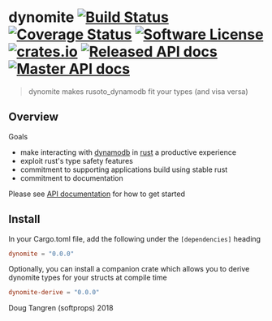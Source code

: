 # dynomite [![Build Status](https://travis-ci.org/softprops/dynomite.svg?branch=master)](https://travis-ci.org/softprops/dynomite) [![Coverage Status](https://coveralls.io/repos/softprops/dynomite/badge.svg?branch=master&service=github)](https://coveralls.io/github/softprops/dynomite?branch=master) [![Software License](https://img.shields.io/badge/license-MIT-brightgreen.svg)](LICENSE) [![crates.io](http://meritbadge.herokuapp.com/dynomite)](https://crates.io/crates/dynomite) [![Released API docs](https://docs.rs/dynomite/badge.svg)](http://docs.rs/dynomite) [![Master API docs](https://img.shields.io/badge/docs-master-green.svg)](https://softprops.github.io/dynomite)

> dynomite makes rusoto_dynamodb fit your types (and visa versa)

## Overview

Goals

* make interacting with [dynamodb](https://aws.amazon.com/dynamodb/) in [rust](https://www.rust-lang.org/) a productive experience
* exploit rust's type safety features
* commitment to supporting applications build using stable rust
* commitment to documentation

Please see [API documentation](https://softprops.github.io/dynomite) for how
to get started

## Install

In your Cargo.toml file, add the following under the `[dependencies]` heading

```toml
dynomite = "0.0.0"
```

Optionally, you can install a companion crate which allows you to derive
dynomite types for your structs at compile time

```toml
dynomite-derive = "0.0.0"
```

Doug Tangren (softprops) 2018